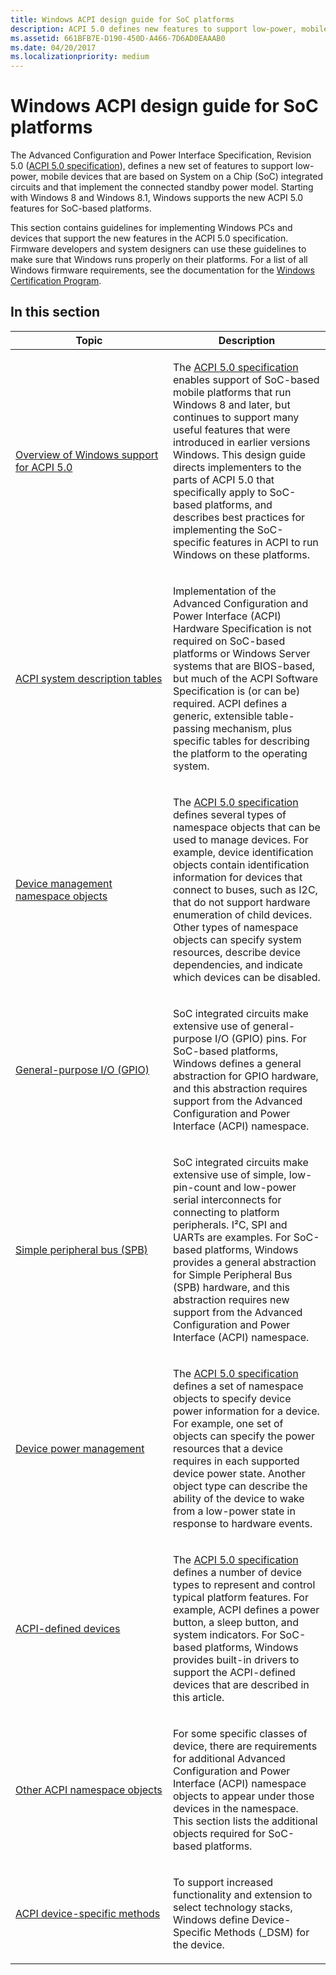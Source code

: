 ```yaml
---
title: Windows ACPI design guide for SoC platforms
description: ACPI 5.0 defines new features to support low-power, mobile devices based on SoC ICs that implement the connected standby power model.
ms.assetid: 661BFB7E-D190-450D-A466-7D6AD0EAAAB0
ms.date: 04/20/2017
ms.localizationpriority: medium
---
```


# Windows ACPI design guide for SoC platforms


The Advanced Configuration and Power Interface Specification, Revision 5.0 ([ACPI 5.0 specification](https://www.uefi.org/specifications)), defines a new set of features to support low-power, mobile devices that are based on System on a Chip (SoC) integrated circuits and that implement the connected standby power model. Starting with Windows 8 and Windows 8.1, Windows supports the new ACPI 5.0 features for SoC-based platforms.

This section contains guidelines for implementing Windows PCs and devices that support the new features in the ACPI 5.0 specification. Firmware developers and system designers can use these guidelines to make sure that Windows runs properly on their platforms. For a list of all Windows firmware requirements, see the documentation for the [Windows Certification Program](http://go.microsoft.com/fwlink/p/?linkid=227314).

## In this section


<table>
<colgroup>
<col width="50%" />
<col width="50%" />
</colgroup>
<thead>
<tr class="header">
<th>Topic</th>
<th>Description</th>
</tr>
</thead>
<tbody>
<tr class="odd">
<td><p><a href="overview-of-windows-support-for-acpi-5-0.md" data-raw-source="[Overview of Windows support for ACPI 5.0](overview-of-windows-support-for-acpi-5-0.md)">Overview of Windows support for ACPI 5.0</a></p></td>
<td><p>The <a href="https://www.uefi.org/specifications" data-raw-source="[ACPI 5.0 specification](https://www.uefi.org/specifications)">ACPI 5.0 specification</a> enables support of SoC-based mobile platforms that run Windows 8 and later, but continues to support many useful features that were introduced in earlier versions Windows. This design guide directs implementers to the parts of ACPI 5.0 that specifically apply to SoC-based platforms, and describes best practices for implementing the SoC-specific features in ACPI to run Windows on these platforms.</p></td>
</tr>
<tr class="even">
<td><p><a href="acpi-system-description-tables.md" data-raw-source="[ACPI system description tables](acpi-system-description-tables.md)">ACPI system description tables</a></p></td>
<td><p>Implementation of the Advanced Configuration and Power Interface (ACPI) Hardware Specification is not required on SoC-based platforms or Windows Server systems that are BIOS-based, but much of the ACPI Software Specification is (or can be) required. ACPI defines a generic, extensible table-passing mechanism, plus specific tables for describing the platform to the operating system.</p></td>
</tr>
<tr class="odd">
<td><p><a href="device-management-namespace-objects.md" data-raw-source="[Device management namespace objects](device-management-namespace-objects.md)">Device management namespace objects</a></p></td>
<td><p>The <a href="https://www.uefi.org/specifications" data-raw-source="[ACPI 5.0 specification](https://www.uefi.org/specifications)">ACPI 5.0 specification</a> defines several types of namespace objects that can be used to manage devices. For example, device identification objects contain identification information for devices that connect to buses, such as I2C, that do not support hardware enumeration of child devices. Other types of namespace objects can specify system resources, describe device dependencies, and indicate which devices can be disabled.</p></td>
</tr>
<tr class="even">
<td><p><a href="general-purpose-i-o--gpio-.md" data-raw-source="[General-purpose I/O (GPIO)](general-purpose-i-o--gpio-.md)">General-purpose I/O (GPIO)</a></p></td>
<td><p>SoC integrated circuits make extensive use of general-purpose I/O (GPIO) pins. For SoC-based platforms, Windows defines a general abstraction for GPIO hardware, and this abstraction requires support from the Advanced Configuration and Power Interface (ACPI) namespace.</p></td>
</tr>
<tr class="odd">
<td><p><a href="simple-peripheral-bus--spb-.md" data-raw-source="[Simple peripheral bus (SPB)](simple-peripheral-bus--spb-.md)">Simple peripheral bus (SPB)</a></p></td>
<td><p>SoC integrated circuits make extensive use of simple, low-pin-count and low-power serial interconnects for connecting to platform peripherals. I²C, SPI and UARTs are examples. For SoC-based platforms, Windows provides a general abstraction for Simple Peripheral Bus (SPB) hardware, and this abstraction requires new support from the Advanced Configuration and Power Interface (ACPI) namespace.</p></td>
</tr>
<tr class="even">
<td><p><a href="device-power-management.md" data-raw-source="[Device power management](device-power-management.md)">Device power management</a></p></td>
<td><p>The <a href="https://www.uefi.org/specifications" data-raw-source="[ACPI 5.0 specification](https://www.uefi.org/specifications)">ACPI 5.0 specification</a> defines a set of namespace objects to specify device power information for a device. For example, one set of objects can specify the power resources that a device requires in each supported device power state. Another object type can describe the ability of the device to wake from a low-power state in response to hardware events.</p></td>
</tr>
<tr class="odd">
<td><p><a href="acpi-defined-devices.md" data-raw-source="[ACPI-defined devices](acpi-defined-devices.md)">ACPI-defined devices</a></p></td>
<td><p>The <a href="https://www.uefi.org/specifications" data-raw-source="[ACPI 5.0 specification](https://www.uefi.org/specifications)">ACPI 5.0 specification</a> defines a number of device types to represent and control typical platform features. For example, ACPI defines a power button, a sleep button, and system indicators. For SoC-based platforms, Windows provides built-in drivers to support the ACPI-defined devices that are described in this article.</p></td>
</tr>
<tr class="even">
<td><p><a href="other-acpi-namespace-objects.md" data-raw-source="[Other ACPI namespace objects](other-acpi-namespace-objects.md)">Other ACPI namespace objects</a></p></td>
<td><p>For some specific classes of device, there are requirements for additional Advanced Configuration and Power Interface (ACPI) namespace objects to appear under those devices in the namespace. This section lists the additional objects required for SoC-based platforms.</p></td>
</tr>
<tr class="odd">
<td><p><a href="acpi-device-specific-methods.md" data-raw-source="[ACPI device-specific methods](acpi-device-specific-methods.md)">ACPI device-specific methods</a></p></td>
<td><p>To support increased functionality and extension to select technology stacks, Windows define Device-Specific Methods (_DSM) for the device.</p></td>
</tr>
</tbody>
</table>

 

 

 




